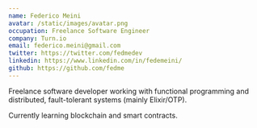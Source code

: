 ```yaml
---
name: Federico Meini
avatar: /static/images/avatar.png
occupation: Freelance Software Engineer
company: Turn.io
email: federico.meini@gmail.com
twitter: https://twitter.com/fedmedev
linkedin: https://www.linkedin.com/in/fedemeini/
github: https://github.com/fedme
---
```


Freelance software developer working with functional programming and distributed, fault-tolerant systems (mainly Elixir/OTP). 

Currently learning blockchain and smart contracts.
